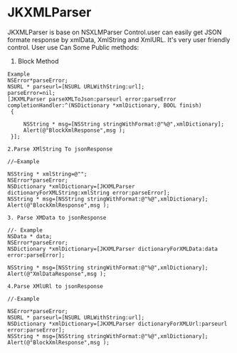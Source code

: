 # JKXMLParser
JKXMLParser is base on NSXLMParser Control.user can easily get   JSON formate response by xmlData, XmlString and XmlURL. It's very user friendly control. 
User use Can Some Public methods:
  1. Block Method
    
    Example
    NSError*parseError;
    NSURL * parseurl=[NSURL URLWithString:url];
    parseError=nil;
    [JKXMLParser parseXMLToJson:parseurl error:parseError completionHandler:^(NSDictionary *xmlDictionary, BOOL finish)
     {
         
         NSString * msg=[NSString stringWithFormat:@"%@",xmlDictionary];
         Alert(@"BlockXmlResponse",msg );
     }];
    
    2.Parse XMlString To jsonResponse
    
    //—Example
    
    NSString * xmlString=@"";
    NSError*parseError;
    NSDictionary *xmlDictionary=[JKXMLParser dictionaryForXMLString:xmlString error:parseError];
    NSString * msg=[NSString stringWithFormat:@"%@",xmlDictionary];
    Alert(@"BlockXmlResponse",msg );
    
    3. Parse XMData to jsonResponse
    
    //- Example
    NSData * data;
    NSError*parseError;
    NSDictionary *xmlDictionary=[JKXMLParser dictionaryForXMLData:data error:parseError];
    
    NSString * msg=[NSString stringWithFormat:@"%@",xmlDictionary];
    Alert(@"XmlDataResponse",msg );
    
    4.Parse XMlURl to jsonResponse
    
    //-Example
    
    NSError*parseError;
    NSURL * parseurl=[NSURL URLWithString:url];
    NSDictionary *xmlDictionary=[JKXMLParser dictionaryForXMLUrl:parseurl error:parseError];
    NSString * msg=[NSString stringWithFormat:@"%@",xmlDictionary];
    Alert(@"BlockXmlResponse",msg );
    

